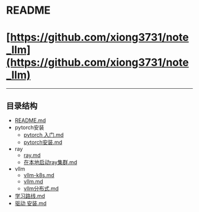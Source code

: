 # README
# [https://github.com/xiong3731/note_llm](https://github.com/xiong3731/note_llm)
---
## 目录结构


- [README.md](<./README.md>)
- pytorch安装
  - [pytorch 入门.md](<./pytorch安装/pytorch 入门.md>)
  - [pytorch安装.md](<./pytorch安装/pytorch安装.md>)
- ray
  - [ray.md](<./ray/ray.md>)
  - [在本地启动ray集群.md](<./ray/在本地启动ray集群.md>)
- vllm
  - [vllm-k8s.md](<./vllm/vllm-k8s.md>)
  - [vllm.md](<./vllm/vllm.md>)
  - [vllm分布式.md](<./vllm/vllm分布式.md>)
- [学习路线.md](<./学习路线.md>)
- [驱动 安装.md](<./驱动 安装.md>)

